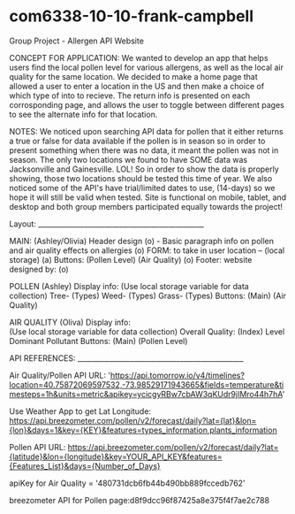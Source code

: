# com6338-10-10-frank-campbell
Group Project - Allergen API Website

CONCEPT FOR APPLICATION: We wanted to develop an app that helps users find the local pollen level for various allergens, as well as the local air quality for the same location. We decided to make a home page that allowed a user to enter a location in the US and then make a choice of which type of into to recieve. The return info is presented on each corrosponding page, and allows the user to toggle between different pages to see the alternate info for that location. 

NOTES: We noticed upon searching API data for pollen that it either returns a true or false for data available if the pollen is in season so in order to present something when there was no data, it meant the pollen was not in season.  The only two locations we found to have SOME data was Jacksonville and Gainesville. LOL! So in order to show the data is properly showing, those two locations should be tested this time of year.  We also noticed some of the API's have trial/limited dates to use, (14-days) so we hope it will still be valid when tested. Site is functional on mobile, tablet, and desktop and both group members participated equally towards the project! 

Layout: _______________________________________________

MAIN: (Ashley/Olivia)
	Header design (o)
	- Basic paragraph info on pollen and air quality effects on   allergies (o)
	FORM: to take in user location – (local storage) (a)
	Buttons: (Pollen Level) (Air Quality) (o)
	Footer: website designed by: (o)


POLLEN (Ashley) 
	Display info:
	(Use local storage variable for data collection)
		Tree- (Types)
		Weed- (Types)
		Grass- (Types)
	Buttons: (Main) (Air Quality) 


AIR QUALITY (Oliva)
	Display info:	
	(Use local storage variable for data collection)
		Overall Quality: (Index)
	    Level
		Dominant Pollutant
	Buttons: (Main) (Pollen Level) 


API REFERENCES: _______________________________________________

Air Quality/Pollen API URL: 'https://api.tomorrow.io/v4/timelines?location=40.75872069597532,-73.98529171943665&fields=temperature&timesteps=1h&units=metric&apikey=ycicgyRBw7cbAW3qKUdr9jIMro44h7hA' 

Use Weather App to get Lat Longitude: https://api.breezometer.com/pollen/v2/forecast/daily?lat={lat}&lon={lon}&days=1&key={KEY}&features=types_information,plants_information


Pollen API URL: https://api.breezometer.com/pollen/v2/forecast/daily?lat={latitude}&lon={longitude}&key=YOUR_API_KEY&features={Features_List}&days={Number_of_Days}

apiKey for Air Quality = '480731dcb6fb44b490bb889fccedb762'

breezometer API for Pollen page:d8f9dcc96f87425a8e375f4f7ae2c788

